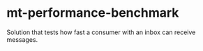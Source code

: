 # mt-performance-benchmark
Solution that tests how fast a consumer with an inbox can receive messages.
